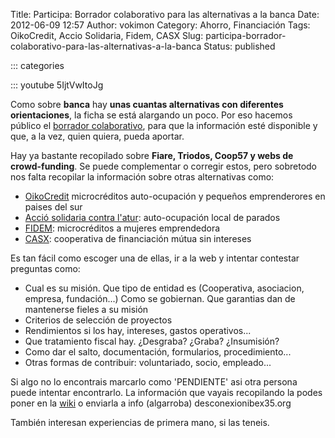 Title: Participa: Borrador colaborativo para las alternativas a la banca
Date: 2012-06-09 12:57
Author: vokimon
Category: Ahorro, Financiación
Tags: OikoCredit, Accio Solidaria, Fidem, CASX
Slug: participa-borrador-colaborativo-para-las-alternativas-a-la-banca
Status: published

::: categories

::: youtube 5IjtVwItoJg

Como sobre **banca** hay **unas cuantas alternativas con diferentes orientaciones**, la ficha se está alargando un poco. Por eso hacemos público el [borrador colaborativo](/wiki/index.php?title=Banca), para que la información esté disponible y que, a la vez, quien quiera, pueda aportar.

Hay ya bastante recopilado sobre **Fiare, Triodos, Coop57 y webs de crowd-funding**. Se puede complementar o corregir estos, pero sobretodo nos falta recopilar la información sobre otras alternativas como:

-   [OikoCredit](http://www.oikocredit.cat) microcréditos auto-ocupación y pequeños emprenderores en paises del sur
-   [Acció solidaria contra l'atur](http://www.acciosolidaria.cat): auto-ocupación local de parados
-   [FIDEM](http://www.fidem.net/): microcréditos a mujeres emprendedora
-   [CASX](http://www.casx.cat/): cooperativa de financiación mútua sin intereses

Es tan fácil como escoger una de ellas, ir a la web y intentar contestar preguntas como:

-   Cual es su misión. Que tipo de entidad es (Cooperativa, asociacion, empresa, fundación...) Como se gobiernan. Que garantias dan de mantenerse fieles a su misión
-   Criterios de selección de proyectos
-   Rendimientos si los hay, intereses, gastos operativos...
-   Que tratamiento fiscal hay. ¿Desgraba? ¿Graba? ¿Insumisión?
-   Como dar el salto, documentación, formularios, procedimiento...
-   Otras formas de contribuir: voluntariado, socio, empleado...

Si algo no lo encontrais marcarlo como 'PENDIENTE' asi otra persona puede intentar encontrarlo. La información que vayais recopilando la podes poner en la [wiki](/wiki/index.php?title=Banca) o enviarla a info (algarroba) desconexionibex35.org

También interesan experiencias de primera mano, si las teneis.
